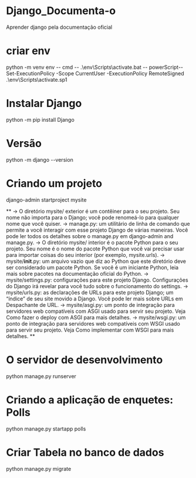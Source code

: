 # Django_Documenta-o
Aprender django pela documentação oficial

# criar env
python -m venv env
	-- cmd --
.\env\Scripts\activate.bat
	-- powerScript--
Set-ExecutionPolicy -Scope CurrentUser -ExecutionPolicy RemoteSigned
.\env\Scripts\activate.sp1

# Instalar Django
python -m pip install Django

# Versão
python -m django --version

# Criando um projeto
django-admin startproject mysite

**
	-> O diretório mysite/ exterior é um contêiner para o seu projeto. Seu nome não importa para o Django; você pode renomeá-lo para qualquer nome que você quiser.
	-> manage.py: um utilitário de linha de comando que permite a você interagir com esse projeto Django de várias maneiras. Você pode ler todos os detalhes sobre o manage.py em django-admin and manage.py.
	-> O diretório mysite/ interior é o pacote Python para o seu projeto. Seu nome é o nome do pacote Python que você vai precisar usar para importar coisas do seu interior (por exemplo, mysite.urls).
	-> mysite/__init__.py: um arquivo vazio que diz ao Python que este diretório deve ser considerado um pacote Python. Se você é um iniciante Python, leia mais sobre pacotes na documentação oficial do Python.
	-> mysite/settings.py: configurações para este projeto Django. Configurações do Django irá revelar para você tudo sobre o funcionamento do settings.
	-> mysite/urls.py: as declarações de URLs para este projeto Django; um “índice” de seu site movido a Django. Você pode ler mais sobre URLs em Despachante de URL.
	-> mysite/asgi.py: um ponto de integração para servidores web compatíveis com ASGI usado para servir seu projeto. Veja Como fazer o deploy com ASGI para mais detalhes.
	-> mysite/wsgi.py: um ponto de integração para servidores web compatíveis com WSGI usado para servir seu projeto. Veja Como implementar com WSGI para mais detalhes.
**

# O servidor de desenvolvimento
python manage.py runserver

# Criando a aplicação de enquetes: Polls
python manage.py startapp polls

# Criar Tabela no banco de dados
python manage.py migrate